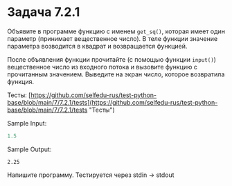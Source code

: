 # Задача 7.2.1

Объявите в программе функцию с именем `get_sq()`, которая имеет один параметр (принимает вещественное число). В теле функции значение параметра возводится в квадрат и возвращается функцией.

После объявления функции прочитайте (с помощью функции `input()`) вещественное число из входного потока и вызовите функцию с прочитанным значением. Выведите на экран число, которое возвратила функция.

Тесты: [https://github.com/selfedu-rus/test-python-base/blob/main/7/7.2.1/tests](https://github.com/selfedu-rus/test-python-base/blob/main/7/7.2.1/tests "Тесты")

Sample Input:

```python
1.5
```

Sample Output:

```shell
2.25
```

Напишите программу. Тестируется через stdin → stdout
